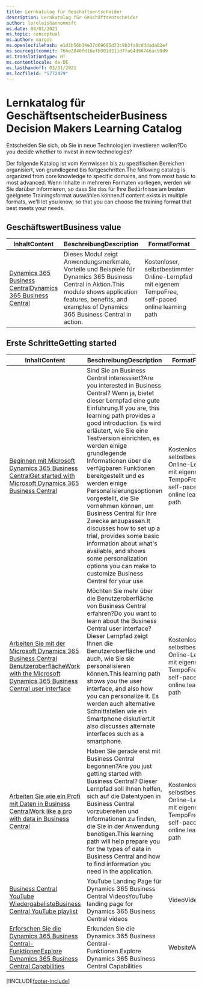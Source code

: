 ```yaml
---
title: Lernkatalog für Geschäftsentscheider
description: Lernkatalog für Geschäftsentscheider
author: loreleishannonmsft
ms.date: 04/01/2021
ms.topic: conceptual
ms.author: margoc
ms.openlocfilehash: e1d1b56b14e37d69685d23c9b3fa8cdddada02ef
ms.sourcegitcommit: 766e2840fd16efb901d211d7fa64d96766ac99d9
ms.translationtype: HT
ms.contentlocale: de-DE
ms.lasthandoff: 03/31/2021
ms.locfileid: "5772479"
---
```

# <a name="business-decision-makers-learning-catalog"></a><span data-ttu-id="dd6c1-103">Lernkatalog für Geschäftsentscheider</span><span class="sxs-lookup"><span data-stu-id="dd6c1-103">Business Decision Makers Learning Catalog</span></span>

<span data-ttu-id="dd6c1-104">Entscheiden Sie sich, ob Sie in neue Technologien investieren wollen?</span><span class="sxs-lookup"><span data-stu-id="dd6c1-104">Do you decide whether to invest in new technologies?</span></span>

<span data-ttu-id="dd6c1-105">Der folgende Katalog ist vom Kernwissen bis zu spezifischen Bereichen organisiert, von grundlegend bis fortgeschritten.</span><span class="sxs-lookup"><span data-stu-id="dd6c1-105">The following catalog is organized from core knowledge to specific domains, and from most basic to most advanced.</span></span> <span data-ttu-id="dd6c1-106">Wenn Inhalte in mehreren Formaten vorliegen, werden wir Sie darüber informieren, so dass Sie das für Ihre Bedürfnisse am besten geeignete Trainingsformat auswählen können.</span><span class="sxs-lookup"><span data-stu-id="dd6c1-106">If content exists in multiple formats, we'll let you know, so that you can choose the training format that best meets your needs.</span></span>  

## <a name="business-value"></a><span data-ttu-id="dd6c1-107">Geschäftswert<a name="busvalue"></a></span><span class="sxs-lookup"><span data-stu-id="dd6c1-107">Business value<a name="busvalue"></a></span></span>

| <span data-ttu-id="dd6c1-108">Inhalt</span><span class="sxs-lookup"><span data-stu-id="dd6c1-108">Content</span></span>                                                                 | <span data-ttu-id="dd6c1-109">Beschreibung</span><span class="sxs-lookup"><span data-stu-id="dd6c1-109">Description</span></span>                                                                                                | <span data-ttu-id="dd6c1-110">Format</span><span class="sxs-lookup"><span data-stu-id="dd6c1-110">Format</span></span>                                | <span data-ttu-id="dd6c1-111">Länge</span><span class="sxs-lookup"><span data-stu-id="dd6c1-111">Length</span></span>     |
|----------------------------------------------------------------------------------------------------------------|------------------------------------------------------------------------------------------------------------|---------------------------------------|------------|
| [<span data-ttu-id="dd6c1-112">Dynamics 365 Business Central</span><span class="sxs-lookup"><span data-stu-id="dd6c1-112">Dynamics 365 Business Central</span></span>](/learn/modules/dynamics-365-business-central/) | <span data-ttu-id="dd6c1-113">Dieses Modul zeigt Anwendungsmerkmale, Vorteile und Beispiele für Dynamics 365 Business Central in Aktion.</span><span class="sxs-lookup"><span data-stu-id="dd6c1-113">This module shows application features, benefits, and examples of Dynamics 365 Business Central in action.</span></span> | <span data-ttu-id="dd6c1-114">Kostenloser, selbstbestimmter Online-Lernpfad mit eigenem Tempo</span><span class="sxs-lookup"><span data-stu-id="dd6c1-114">Free, self-paced online learning path</span></span> | <span data-ttu-id="dd6c1-115">24 Minuten</span><span class="sxs-lookup"><span data-stu-id="dd6c1-115">24 minutes</span></span> |

## <a name="getting-started"></a><span data-ttu-id="dd6c1-116">Erste Schritte<a name="get-started"></a></span><span class="sxs-lookup"><span data-stu-id="dd6c1-116">Getting started<a name="get-started"></a></span></span>

| <span data-ttu-id="dd6c1-117">Inhalt</span><span class="sxs-lookup"><span data-stu-id="dd6c1-117">Content</span></span>                                                                                                                             | <span data-ttu-id="dd6c1-118">Beschreibung</span><span class="sxs-lookup"><span data-stu-id="dd6c1-118">Description</span></span>                                                                                                                                                                                                                                                                                      | <span data-ttu-id="dd6c1-119">Format</span><span class="sxs-lookup"><span data-stu-id="dd6c1-119">Format</span></span>                                | <span data-ttu-id="dd6c1-120">Länge</span><span class="sxs-lookup"><span data-stu-id="dd6c1-120">Length</span></span>             |
|------------------------------------------------------------------------------------------------------------------------------------------------------------------------------|--------------------------------------------------------------------------------------------------------------------------------------------------------------------------------------------------------------------------------------------------------------------------------------------------|---------------------------------------|--------------------|
| [<span data-ttu-id="dd6c1-121">Beginnen mit Microsoft Dynamics 365 Business Central</span><span class="sxs-lookup"><span data-stu-id="dd6c1-121">Get started with Microsoft Dynamics 365 Business Central</span></span>](/learn/paths/get-started-dynamics-365-business-central/)                          | <span data-ttu-id="dd6c1-122">Sind Sie an Business Central interessiert?</span><span class="sxs-lookup"><span data-stu-id="dd6c1-122">Are you interested in Business Central?</span></span> <span data-ttu-id="dd6c1-123">Wenn ja, bietet dieser Lernpfad eine gute Einführung.</span><span class="sxs-lookup"><span data-stu-id="dd6c1-123">If you are, this learning path provides a good introduction.</span></span> <span data-ttu-id="dd6c1-124">Es wird erläutert, wie Sie eine Testversion einrichten, es werden einige grundlegende Informationen über die verfügbaren Funktionen bereitgestellt und es werden einige Personalisierungsoptionen vorgestellt, die Sie vornehmen können, um Business Central für Ihre Zwecke anzupassen.</span><span class="sxs-lookup"><span data-stu-id="dd6c1-124">It discusses how to set up a trial, provides some basic information about what's available, and shows some personalization options you can make to customize Business Central for your use.</span></span> | <span data-ttu-id="dd6c1-125">Kostenloser, selbstbestimmter Online-Lernpfad mit eigenem Tempo</span><span class="sxs-lookup"><span data-stu-id="dd6c1-125">Free, self-paced online learning path</span></span> | <span data-ttu-id="dd6c1-126">3 Stunden 4 Minuten</span><span class="sxs-lookup"><span data-stu-id="dd6c1-126">3 hours 4 minutes</span></span>  |
| [<span data-ttu-id="dd6c1-127">Arbeiten Sie mit der Microsoft Dynamics 365 Business Central Benutzeroberfläche</span><span class="sxs-lookup"><span data-stu-id="dd6c1-127">Work with the Microsoft Dynamics 365 Business Central user interface</span></span>](/learn/paths/work-with-user-interface-dynamics-365-business-central/) | <span data-ttu-id="dd6c1-128">Möchten Sie mehr über die Benutzeroberfläche von Business Central erfahren?</span><span class="sxs-lookup"><span data-stu-id="dd6c1-128">Do you want to learn about the Business Central user interface?</span></span> <span data-ttu-id="dd6c1-129">Dieser Lernpfad zeigt Ihnen die Benutzeroberfläche und auch, wie Sie sie personalisieren können.</span><span class="sxs-lookup"><span data-stu-id="dd6c1-129">This learning path shows you the user interface, and also how you can personalize it.</span></span> <span data-ttu-id="dd6c1-130">Es werden auch alternative Schnittstellen wie ein Smartphone diskutiert.</span><span class="sxs-lookup"><span data-stu-id="dd6c1-130">It also discusses alternate interfaces such as a smartphone.</span></span>                                                                               | <span data-ttu-id="dd6c1-131">Kostenloser, selbstbestimmter Online-Lernpfad mit eigenem Tempo</span><span class="sxs-lookup"><span data-stu-id="dd6c1-131">Free, self-paced online learning path</span></span> | <span data-ttu-id="dd6c1-132">2 Stunden 27 Minuten</span><span class="sxs-lookup"><span data-stu-id="dd6c1-132">2 hours 27 minutes</span></span> |
| [<span data-ttu-id="dd6c1-133">Arbeiten Sie wie ein Profi mit Daten in Business Central</span><span class="sxs-lookup"><span data-stu-id="dd6c1-133">Work like a pro with data in Business Central</span></span>](/learn/paths/work-pro-data-dynamics-365-business-central)                                    | <span data-ttu-id="dd6c1-134">Haben Sie gerade erst mit Business Central begonnen?</span><span class="sxs-lookup"><span data-stu-id="dd6c1-134">Are you just getting started with Business Central?</span></span> <span data-ttu-id="dd6c1-135">Dieser Lernpfad soll Ihnen helfen, sich auf die Datentypen in Business Central vorzubereiten und Informationen zu finden, die Sie in der Anwendung benötigen.</span><span class="sxs-lookup"><span data-stu-id="dd6c1-135">This learning path will help prepare you for the types of data in Business Central and how to find information you need in the application.</span></span>                                                                                                  | <span data-ttu-id="dd6c1-136">Kostenloser, selbstbestimmter Online-Lernpfad mit eigenem Tempo</span><span class="sxs-lookup"><span data-stu-id="dd6c1-136">Free, self-paced online learning path</span></span> | <span data-ttu-id="dd6c1-137">2 Stunden 27 Minuten</span><span class="sxs-lookup"><span data-stu-id="dd6c1-137">2 hours 27 minutes</span></span> |
| [<span data-ttu-id="dd6c1-138">Business Central YouTube Wiedergabeliste</span><span class="sxs-lookup"><span data-stu-id="dd6c1-138">Business Central YouTube playlist</span></span>](https://www.youtube.com/playlist?list=PLcakwueIHoT-wVFPKUtmxlqcG1kJ0oqq4)                                                                | <span data-ttu-id="dd6c1-139">YouTube Landing Page für Dynamics 365 Business Central Videos</span><span class="sxs-lookup"><span data-stu-id="dd6c1-139">YouTube landing page for Dynamics 365 Business Central videos</span></span>                                                                                                                                                                                                                                    | <span data-ttu-id="dd6c1-140">Video</span><span class="sxs-lookup"><span data-stu-id="dd6c1-140">Video</span></span>                                 |                    |
| [<span data-ttu-id="dd6c1-141">Erforschen Sie die Dynamics 365 Business Central-Funktionen</span><span class="sxs-lookup"><span data-stu-id="dd6c1-141">Explore Dynamics 365 Business Central Capabilities</span></span>](https://dynamics.microsoft.com/business-central/capabilities/)                                                    | <span data-ttu-id="dd6c1-142">Erkunden Sie die Dynamics 365 Business Central-Funktionen.</span><span class="sxs-lookup"><span data-stu-id="dd6c1-142">Explore Dynamics 365 Business Central Capabilities</span></span>                                                                                                                                                                                                                                               | <span data-ttu-id="dd6c1-143">Website</span><span class="sxs-lookup"><span data-stu-id="dd6c1-143">Website</span></span>                               |                    |


[!INCLUDE[footer-include](../includes/footer-banner.md)]